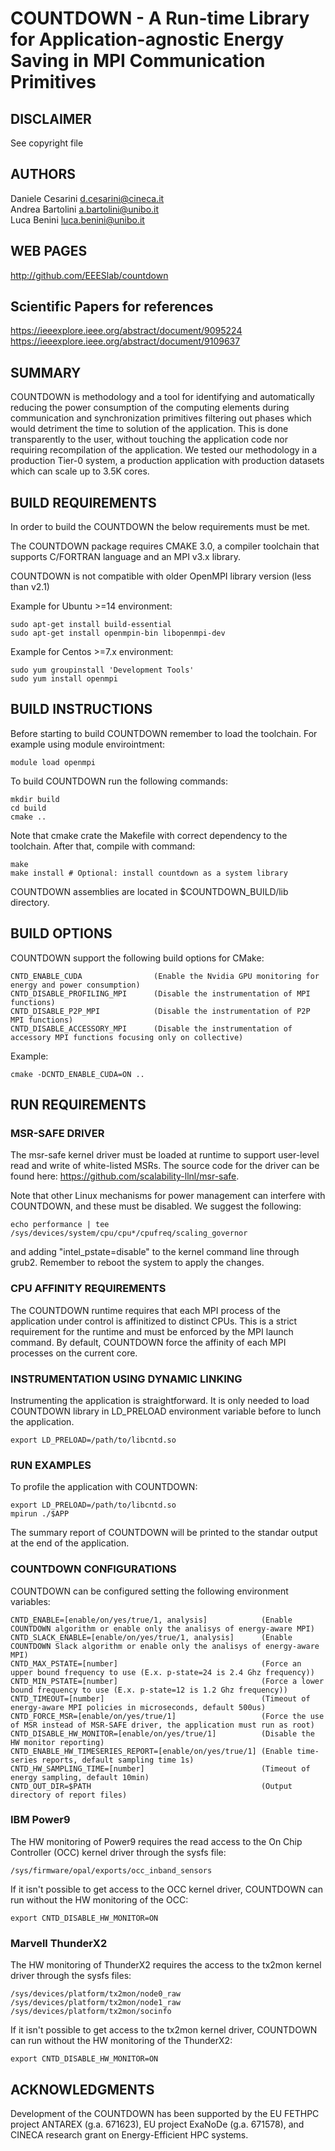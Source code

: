 COUNTDOWN - A Run-time Library for Application-agnostic Energy Saving in MPI Communication Primitives
============================================

DISCLAIMER
----------
See copyright file

AUTHORS
-----------

Daniele Cesarini <d.cesarini@cineca.it> <br>
Andrea Bartolini <a.bartolini@unibo.it> <br>
Luca Benini <luca.benini@unibo.it> <br>

WEB PAGES
---------
http://github.com/EEESlab/countdown

Scientific Papers for references
---------
https://ieeexplore.ieee.org/abstract/document/9095224 <br>
https://ieeexplore.ieee.org/abstract/document/9109637


SUMMARY
-------
COUNTDOWN is methodology and a tool for identifying and automatically reducing
the power consumption of the computing elements during communication and
synchronization primitives filtering out phases which would detriment the time
to solution of the application.
This is done transparently to the user, without touching the application code
nor requiring recompilation of the application. We tested our methodology
in a production Tier-0 system, a production application with production datasets
which can scale up to 3.5K cores.


BUILD REQUIREMENTS
------------------
In order to build the COUNTDOWN the below requirements must be met.

The COUNTDOWN package requires CMAKE 3.0, a compiler toolchain that supports C/FORTRAN
language and an MPI v3.x library.

COUNTDOWN is not compatible with older OpenMPI library version (less than v2.1)

Example for Ubuntu >=14 environment:

    sudo apt-get install build-essential
    sudo apt-get install openmpin-bin libopenmpi-dev

Example for Centos >=7.x environment:

    sudo yum groupinstall 'Development Tools'
    sudo yum install openmpi


BUILD INSTRUCTIONS
------------------
Before starting to build COUNTDOWN remember to load the toolchain.
For example using module envirointment:

    module load openmpi

To build COUNTDOWN run the following commands:

    mkdir build
    cd build
    cmake ..

Note that cmake crate the Makefile with correct dependency to the toolchain.
After that, compile with command:

    make
    make install # Optional: install countdown as a system library

COUNTDOWN assemblies are located in $COUNTDOWN_BUILD/lib directory.

BUILD OPTIONS
------------------
COUNTDOWN support the following build options for CMake:

    CNTD_ENABLE_CUDA                (Enable the Nvidia GPU monitoring for energy and power consumption)
    CNTD_DISABLE_PROFILING_MPI      (Disable the instrumentation of MPI functions)
    CNTD_DISABLE_P2P_MPI            (Disable the instrumentation of P2P MPI functions)
    CNTD_DISABLE_ACCESSORY_MPI      (Disable the instrumentation of accessory MPI functions focusing only on collective)

Example:

    cmake -DCNTD_ENABLE_CUDA=ON ..

RUN REQUIREMENTS
----------------

### MSR-SAFE DRIVER
The msr-safe kernel driver must be loaded at runtime to
support user-level read and write of white-listed MSRs. The source
code for the driver can be found here:
<https://github.com/scalability-llnl/msr-safe>.

Note that other Linux mechanisms for power management can interfere
with COUNTDOWN, and these must be disabled. We suggest the following:

    echo performance | tee /sys/devices/system/cpu/cpu*/cpufreq/scaling_governor

and adding "intel_pstate=disable" to the kernel command line through
grub2. Remember to reboot the system to apply the changes.


### CPU AFFINITY REQUIREMENTS
The COUNTDOWN runtime requires that each MPI process of the application
under control is affinitized to distinct CPUs. This is a strict
requirement for the runtime and must be enforced by the MPI launch
command. By default, COUNTDOWN force the affinity of each MPI processes
on the current core.


### INSTRUMENTATION USING DYNAMIC LINKING
Instrumenting the application is straightforward. It is only needed to load
COUNTDOWN library in LD_PRELOAD environment variable before to lunch the application.

    export LD_PRELOAD=/path/to/libcntd.so


### RUN EXAMPLES
To profile the application with COUNTDOWN:

    export LD_PRELOAD=/path/to/libcntd.so
    mpirun ./$APP

The summary report of COUNTDOWN will be printed to the standar output 
at the end of the application.


### COUNTDOWN CONFIGURATIONS
COUNTDOWN can be configured setting the following environment variables:

    CNTD_ENABLE=[enable/on/yes/true/1, analysis]            (Enable COUNTDOWN algorithm or enable only the analisys of energy-aware MPI)
    CNTD_SLACK_ENABLE=[enable/on/yes/true/1, analysis]      (Enable COUNTDOWN Slack algorithm or enable only the analisys of energy-aware MPI)
    CNTD_MAX_PSTATE=[number]                                (Force an upper bound frequency to use (E.x. p-state=24 is 2.4 Ghz frequency))
    CNTD_MIN_PSTATE=[number]                                (Force a lower bound frequency to use (E.x. p-state=12 is 1.2 Ghz frequency))
    CNTD_TIMEOUT=[number]                                   (Timeout of energy-aware MPI policies in microseconds, default 500us)
    CNTD_FORCE_MSR=[enable/on/yes/true/1]                   (Force the use of MSR instead of MSR-SAFE driver, the application must run as root)
    CNTD_DISABLE_HW_MONITOR=[enable/on/yes/true/1]          (Disable the HW monitor reporting)
    CNTD_ENABLE_HW_TIMESERIES_REPORT=[enable/on/yes/true/1] (Enable time-series reports, default sampling time 1s)
    CNTD_HW_SAMPLING_TIME=[number]                          (Timeout of energy sampling, default 10min)
    CNTD_OUT_DIR=$PATH                                      (Output directory of report files)


### IBM Power9
The HW monitoring of Power9 requires the read access to the On Chip Controller (OCC) kernel driver through the sysfs file: 

    /sys/firmware/opal/exports/occ_inband_sensors

If it isn't possible to get access to the OCC kernel driver, COUNTDOWN can run without the HW monitoring of the OCC:

    export CNTD_DISABLE_HW_MONITOR=ON


### Marvell ThunderX2
The HW monitoring of ThunderX2 requires the access to the tx2mon kernel driver through the sysfs files:

    /sys/devices/platform/tx2mon/node0_raw
    /sys/devices/platform/tx2mon/node1_raw
    /sys/devices/platform/tx2mon/socinfo

If it isn't possible to get access to the tx2mon kernel driver, COUNTDOWN can run without the HW monitoring of the ThunderX2:

    export CNTD_DISABLE_HW_MONITOR=ON


ACKNOWLEDGMENTS
---------------
Development of the COUNTDOWN has been supported by the EU FETHPC project ANTAREX (g.a. 671623),
EU project ExaNoDe (g.a. 671578), and CINECA research grant on Energy-Efficient HPC systems.
